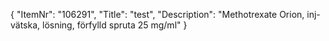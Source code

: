 {
  "ItemNr": "106291",
  "Title": "test",
  "Description": "Methotrexate Orion, inj-vätska, lösning, förfylld spruta 25 mg/ml"
}